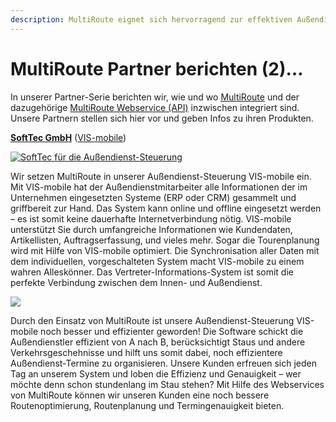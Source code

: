 ```yaml
---
description: MultiRoute eignet sich hervorragend zur effektiven Außendienst-Steuerung.
---
```


MultiRoute Partner berichten (2)…
=================================

In unserer Partner-Serie berichten wir, wie und wo [MultiRoute](http://www.multiroute.de) und der dazugehörige [MultiRoute Webservice (API)](https://gbconsite.de/routenplanung-viele-adressen-multiroute/#MultiRouteAPI) inzwischen integriert sind. Unsere Partnern stellen sich hier vor und geben Infos zu ihren Produkten.

**[SoftTec GmbH](https://www.softtec.de/)** ([VIS-mobile](https://www.vis-mobile.de/)) 

[![](https://gbconsite.de/wp-content/uploads/2020/10/SoftTec_Logo.png "SoftTec für die Außendienst-Steuerung")](https://www.softtec.de/)

Wir setzen MultiRoute in unserer Außendienst-Steuerung VIS-mobile ein. Mit VIS-mobile hat der Außendienstmitarbeiter alle Informationen der im Unternehmen eingesetzten Systeme (ERP oder CRM) gesammelt und griffbereit zur Hand. Das System kann online und offline eingesetzt werden – es ist somit keine dauerhafte Internetverbindung nötig. VIS-mobile unterstützt Sie durch umfangreiche Informationen wie Kundendaten, Artikellisten, Auftragserfassung, und vieles mehr. Sogar die Tourenplanung wird mit Hilfe von VIS-mobile optimiert. Die Synchronisation aller Daten mit dem individuellen, vorgeschalteten System macht VIS-mobile zu einem wahren Alleskönner. Das Vertreter-Informations-System ist somit die perfekte Verbindung zwischen dem Innen- und Außendienst.

![](https://gbconsite.de/wp-content/uploads/2020/10/Logo_VIS_navy.png)

Durch den Einsatz von MultiRoute ist unsere Außendienst-Steuerung VIS-mobile noch besser und effizienter geworden! Die Software schickt die Außendienstler effizient von A nach B, berücksichtigt Staus und andere Verkehrsgeschehnisse und hilft uns somit dabei, noch effizientere Außendienst-Termine zu organisieren. Unsere Kunden erfreuen sich jeden Tag an unserem System und loben die Effizienz und Genauigkeit – wer möchte denn schon stundenlang im Stau stehen? Mit Hilfe des Webservices von MultiRoute können wir unseren Kunden eine noch bessere Routenoptimierung, Routenplanung und Termingenauigkeit bieten.
